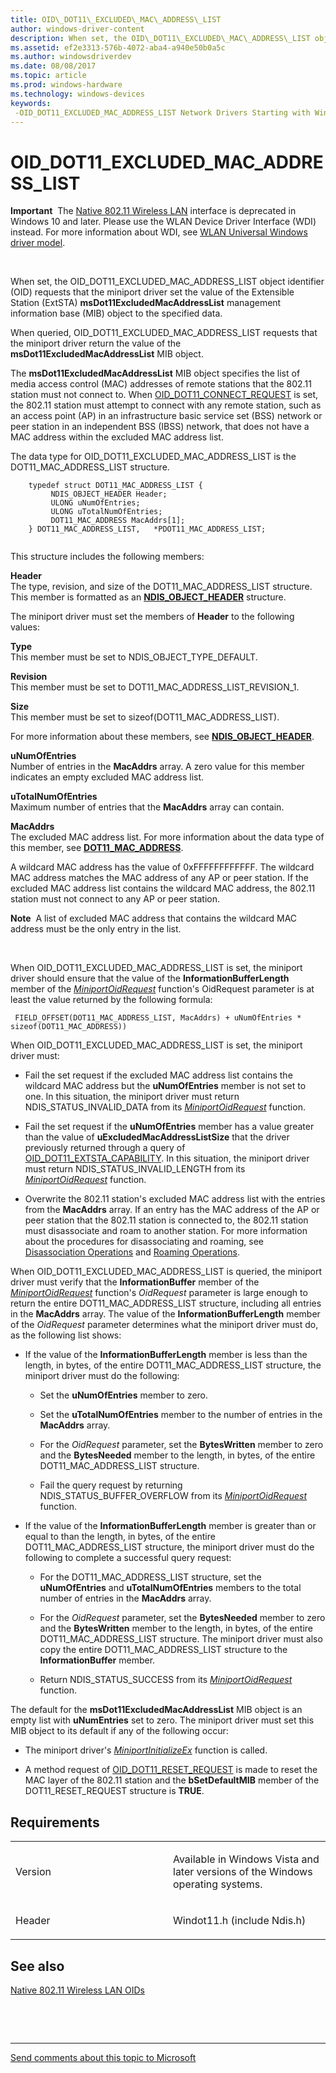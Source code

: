 ```yaml
---
title: OID\_DOT11\_EXCLUDED\_MAC\_ADDRESS\_LIST
author: windows-driver-content
description: When set, the OID\_DOT11\_EXCLUDED\_MAC\_ADDRESS\_LIST object identifier (OID) requests that the miniport driver set the value of the Extensible Station (ExtSTA) msDot11ExcludedMacAddressList management information base (MIB) object to the specified data.
ms.assetid: ef2e3313-576b-4072-aba4-a940e50b0a5c
ms.author: windowsdriverdev
ms.date: 08/08/2017
ms.topic: article
ms.prod: windows-hardware
ms.technology: windows-devices
keywords: 
 -OID_DOT11_EXCLUDED_MAC_ADDRESS_LIST Network Drivers Starting with Windows Vista
---
```


# OID\_DOT11\_EXCLUDED\_MAC\_ADDRESS\_LIST


**Important**  The [Native 802.11 Wireless LAN](https://msdn.microsoft.com/library/windows/hardware/ff560690) interface is deprecated in Windows 10 and later. Please use the WLAN Device Driver Interface (WDI) instead. For more information about WDI, see [WLAN Universal Windows driver model](https://msdn.microsoft.com/library/windows/hardware/dn897672).

 

When set, the OID\_DOT11\_EXCLUDED\_MAC\_ADDRESS\_LIST object identifier (OID) requests that the miniport driver set the value of the Extensible Station (ExtSTA) **msDot11ExcludedMacAddressList** management information base (MIB) object to the specified data.

When queried, OID\_DOT11\_EXCLUDED\_MAC\_ADDRESS\_LIST requests that the miniport driver return the value of the **msDot11ExcludedMacAddressList** MIB object.

The **msDot11ExcludedMacAddressList** MIB object specifies the list of media access control (MAC) addresses of remote stations that the 802.11 station must not connect to. When [OID\_DOT11\_CONNECT\_REQUEST](oid-dot11-connect-request.md) is set, the 802.11 station must attempt to connect with any remote station, such as an access point (AP) in an infrastructure basic service set (BSS) network or peer station in an independent BSS (IBSS) network, that does not have a MAC address within the excluded MAC address list.

The data type for OID\_DOT11\_EXCLUDED\_MAC\_ADDRESS\_LIST is the DOT11\_MAC\_ADDRESS\_LIST structure.

```ManagedCPlusPlus
    typedef struct DOT11_MAC_ADDRESS_LIST {
         NDIS_OBJECT_HEADER Header;
         ULONG uNumOfEntries;
         ULONG uTotalNumOfEntries;
         DOT11_MAC_ADDRESS MacAddrs[1];
    } DOT11_MAC_ADDRESS_LIST,   *PDOT11_MAC_ADDRESS_LIST;
  
```

This structure includes the following members:

<a href="" id="header"></a>**Header**  
The type, revision, and size of the DOT11\_MAC\_ADDRESS\_LIST structure. This member is formatted as an [**NDIS\_OBJECT\_HEADER**](https://msdn.microsoft.com/library/windows/hardware/ff566588) structure.

The miniport driver must set the members of **Header** to the following values:

<a href="" id="type"></a>**Type**  
This member must be set to NDIS\_OBJECT\_TYPE\_DEFAULT.

<a href="" id="revision"></a>**Revision**  
This member must be set to DOT11\_MAC\_ADDRESS\_LIST\_REVISION\_1.

<a href="" id="size"></a>**Size**  
This member must be set to sizeof(DOT11\_MAC\_ADDRESS\_LIST).

For more information about these members, see [**NDIS\_OBJECT\_HEADER**](https://msdn.microsoft.com/library/windows/hardware/ff566588).

<a href="" id="unumofentries"></a>**uNumOfEntries**  
Number of entries in the **MacAddrs** array. A zero value for this member indicates an empty excluded MAC address list.

<a href="" id="utotalnumofentries"></a>**uTotalNumOfEntries**  
Maximum number of entries that the **MacAddrs** array can contain.

<a href="" id="macaddrs"></a>**MacAddrs**  
The excluded MAC address list. For more information about the data type of this member, see [**DOT11\_MAC\_ADDRESS**](https://msdn.microsoft.com/library/windows/hardware/ff548681).

A wildcard MAC address has the value of 0xFFFFFFFFFFFF. The wildcard MAC address matches the MAC address of any AP or peer station. If the excluded MAC address list contains the wildcard MAC address, the 802.11 station must not connect to any AP or peer station.

**Note**  A list of excluded MAC address that contains the wildcard MAC address must be the only entry in the list.

 

When OID\_DOT11\_EXCLUDED\_MAC\_ADDRESS\_LIST is set, the miniport driver should ensure that the value of the **InformationBufferLength** member of the [*MiniportOidRequest*](https://msdn.microsoft.com/library/windows/hardware/ff559416) function's OidRequest parameter is at least the value returned by the following formula:

```
 FIELD_OFFSET(DOT11_MAC_ADDRESS_LIST, MacAddrs) + uNumOfEntries * sizeof(DOT11_MAC_ADDRESS))
```

When OID\_DOT11\_EXCLUDED\_MAC\_ADDRESS\_LIST is set, the miniport driver must:

-   Fail the set request if the excluded MAC address list contains the wildcard MAC address but the **uNumOfEntries** member is not set to one. In this situation, the miniport driver must return NDIS\_STATUS\_INVALID\_DATA from its [*MiniportOidRequest*](https://msdn.microsoft.com/library/windows/hardware/ff559416) function.

-   Fail the set request if the **uNumOfEntries** member has a value greater than the value of **uExcludedMacAddressListSize** that the driver previously returned through a query of [OID\_DOT11\_EXTSTA\_CAPABILITY](oid-dot11-extsta-capability.md). In this situation, the miniport driver must return NDIS\_STATUS\_INVALID\_LENGTH from its [*MiniportOidRequest*](https://msdn.microsoft.com/library/windows/hardware/ff559416) function.

-   Overwrite the 802.11 station's excluded MAC address list with the entries from the **MacAddrs** array. If an entry has the MAC address of the AP or peer station that the 802.11 station is connected to, the 802.11 station must disassociate and roam to another station. For more information about the procedures for disassociating and roaming, see [Disassociation Operations](https://msdn.microsoft.com/library/windows/hardware/ff546439) and [Roaming Operations](https://msdn.microsoft.com/library/windows/hardware/ff570717).

When OID\_DOT11\_EXCLUDED\_MAC\_ADDRESS\_LIST is queried, the miniport driver must verify that the **InformationBuffer** member of the [*MiniportOidRequest*](https://msdn.microsoft.com/library/windows/hardware/ff559416) function's *OidRequest* parameter is large enough to return the entire DOT11\_MAC\_ADDRESS\_LIST structure, including all entries in the **MacAddrs** array. The value of the **InformationBufferLength** member of the *OidRequest* parameter determines what the miniport driver must do, as the following list shows:

-   If the value of the **InformationBufferLength** member is less than the length, in bytes, of the entire DOT11\_MAC\_ADDRESS\_LIST structure, the miniport driver must do the following:

    -   Set the **uNumOfEntries** member to zero.

    -   Set the **uTotalNumOfEntries** member to the number of entries in the **MacAddrs** array.

    -   For the *OidRequest* parameter, set the **BytesWritten** member to zero and the **BytesNeeded** member to the length, in bytes, of the entire DOT11\_MAC\_ADDRESS\_LIST structure.

    -   Fail the query request by returning NDIS\_STATUS\_BUFFER\_OVERFLOW from its [*MiniportOidRequest*](https://msdn.microsoft.com/library/windows/hardware/ff559416) function.

-   If the value of the **InformationBufferLength** member is greater than or equal to than the length, in bytes, of the entire DOT11\_MAC\_ADDRESS\_LIST structure, the miniport driver must do the following to complete a successful query request:

    -   For the DOT11\_MAC\_ADDRESS\_LIST structure, set the **uNumOfEntries** and **uTotalNumOfEntries** members to the total number of entries in the **MacAddrs** array.

    -   For the *OidRequest* parameter, set the **BytesNeeded** member to zero and the **BytesWritten** member to the length, in bytes, of the entire DOT11\_MAC\_ADDRESS\_LIST structure. The miniport driver must also copy the entire DOT11\_MAC\_ADDRESS\_LIST structure to the **InformationBuffer** member.

    -   Return NDIS\_STATUS\_SUCCESS from its [*MiniportOidRequest*](https://msdn.microsoft.com/library/windows/hardware/ff559416) function.

The default for the **msDot11ExcludedMacAddressList** MIB object is an empty list with **uNumEntries** set to zero. The miniport driver must set this MIB object to its default if any of the following occur:

-   The miniport driver's [*MiniportInitializeEx*](https://msdn.microsoft.com/library/windows/hardware/ff559389) function is called.

-   A method request of [OID\_DOT11\_RESET\_REQUEST](oid-dot11-reset-request.md) is made to reset the MAC layer of the 802.11 station and the **bSetDefaultMIB** member of the DOT11\_RESET\_REQUEST structure is **TRUE**.

Requirements
------------

<table>
<colgroup>
<col width="50%" />
<col width="50%" />
</colgroup>
<tbody>
<tr class="odd">
<td><p>Version</p></td>
<td><p>Available in Windows Vista and later versions of the Windows operating systems.</p></td>
</tr>
<tr class="even">
<td><p>Header</p></td>
<td>Windot11.h (include Ndis.h)</td>
</tr>
</tbody>
</table>

## See also


[Native 802.11 Wireless LAN OIDs](https://msdn.microsoft.com/library/windows/hardware/ff560691)

 

 


--------------------
[Send comments about this topic to Microsoft](mailto:wsddocfb@microsoft.com?subject=Documentation%20feedback%20%5Bnetvista\netvista%5D:%20OID_DOT11_EXCLUDED_MAC_ADDRESS_LIST%20%20RELEASE:%20%288/8/2017%29&body=%0A%0APRIVACY%20STATEMENT%0A%0AWe%20use%20your%20feedback%20to%20improve%20the%20documentation.%20We%20don't%20use%20your%20email%20address%20for%20any%20other%20purpose,%20and%20we'll%20remove%20your%20email%20address%20from%20our%20system%20after%20the%20issue%20that%20you're%20reporting%20is%20fixed.%20While%20we're%20working%20to%20fix%20this%20issue,%20we%20might%20send%20you%20an%20email%20message%20to%20ask%20for%20more%20info.%20Later,%20we%20might%20also%20send%20you%20an%20email%20message%20to%20let%20you%20know%20that%20we've%20addressed%20your%20feedback.%0A%0AFor%20more%20info%20about%20Microsoft's%20privacy%20policy,%20see%20http://privacy.microsoft.com/default.aspx. "Send comments about this topic to Microsoft")


